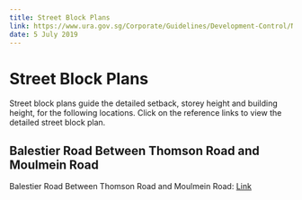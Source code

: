 ```yaml
---
title: Street Block Plans
link: https://www.ura.gov.sg/Corporate/Guidelines/Development-Control/Non-Residential/HMC/Street-Block-Plans
date: 5 July 2019
---
```


# Street Block Plans

Street block plans guide the detailed setback, storey height and building height, for the following locations. Click on the reference links to view the detailed street block plan.

## Balestier Road Between Thomson Road and Moulmein Road
Balestier Road Between Thomson Road and Moulmein Road: [Link](https://www.ura.gov.sg/-/media/Corporate/Guidelines/Development-control/Street-Block-Plans/Balestier-Road-Between-Thomson-Road-and-Moulmein-Road.pdf)


